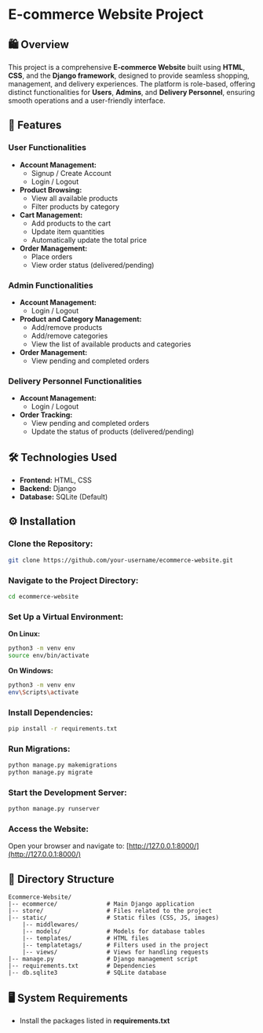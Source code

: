 # E-commerce Website Project

## 🛍 Overview

This project is a comprehensive **E-commerce Website** built using **HTML**, **CSS**, and the **Django framework**, designed to provide seamless shopping, management, and delivery experiences. The platform is role-based, offering distinct functionalities for **Users**, **Admins**, and **Delivery Personnel**, ensuring smooth operations and a user-friendly interface.

## 📌 Features

### User Functionalities
- **Account Management:**
  - Signup / Create Account
  - Login / Logout
- **Product Browsing:**
  - View all available products
  - Filter products by category
- **Cart Management:**
  - Add products to the cart
  - Update item quantities
  - Automatically update the total price
- **Order Management:**
  - Place orders
  - View order status (delivered/pending)

### Admin Functionalities
- **Account Management:**
  - Login / Logout
- **Product and Category Management:**
  - Add/remove products
  - Add/remove categories
  - View the list of available products and categories
- **Order Management:**
  - View pending and completed orders

### Delivery Personnel Functionalities
- **Account Management:**
  - Login / Logout
- **Order Tracking:**
  - View pending and completed orders
  - Update the status of products (delivered/pending)

## 🛠 Technologies Used
- **Frontend:** HTML, CSS
- **Backend:** Django
- **Database:** SQLite (Default)

## ⚙️ Installation

### Clone the Repository:
```bash
git clone https://github.com/your-username/ecommerce-website.git
```

### Navigate to the Project Directory:
```bash
cd ecommerce-website
```

### Set Up a Virtual Environment:

**On Linux:**
```bash
python3 -m venv env
source env/bin/activate
```

**On Windows:**
```bash
python3 -m venv env
env\Scripts\activate
```

### Install Dependencies:
```bash
pip install -r requirements.txt
```

### Run Migrations:
```bash
python manage.py makemigrations
python manage.py migrate
```

### Start the Development Server:
```bash
python manage.py runserver
```

### Access the Website:
Open your browser and navigate to: [http://127.0.0.1:8000/](http://127.0.0.1:8000/)

## 📂 Directory Structure
```
Ecommerce-Website/
|-- ecommerce/              # Main Django application
|-- store/                  # Files related to the project
|-- static/                 # Static files (CSS, JS, images)
    |-- middlewares/
    |-- models/             # Models for database tables
    |-- templates/          # HTML files
    |-- templatetags/       # Filters used in the project
    |-- views/              # Views for handling requests
|-- manage.py               # Django management script
|-- requirements.txt        # Dependencies
|-- db.sqlite3              # SQLite database
```

## 🖥 System Requirements
- Install the packages listed in **requirements.txt**

